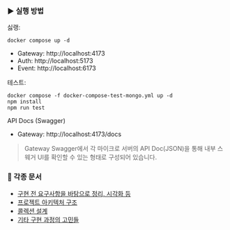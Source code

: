 ### ▶️ 실행 방법

싫랭:
```
docker compose up -d
```
- Gateway: http://localhost:4173
- Auth: http://localhost:5173
- Event: http://localhost:6173

테스트:
```
docker compose -f docker-compose-test-mongo.yml up -d
npm install
npm run test
```

API Docs (Swagger)
- Gateway: http://localhost:4173/docs

> Gateway Swagger에서 각 마이크로 서버의 API Doc(JSON)을 통해 내부 스웨거 UI를 확인할 수 있는 형태로 구성되어 있습니다.



### 📄 각종 문서
- [구현 전 요구사항을 바탕으로 정리, 시각화 등](docs/SETUP.md)
- [프로젝트 아키텍처 구조](docs/architecture.md)
- [콜렉션 설계](docs/erd.md)
- [기타 구현 과정의 고민들](docs/impl_notes.md)